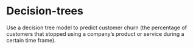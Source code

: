 # Decision-trees
Use a decision tree model to predict customer churn (the percentage of customers that stopped using a company’s product or service during a certain time frame).
